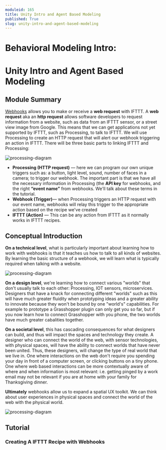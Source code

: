 ```yaml
---
moduleid: 165
title: Unity Intro and Agent Based Modeling
published: True
slug: unity-intro-and-agent-based-modeling
---
```


Behavioral Modeling Intro:
===========================================

# Unity Intro and Agent Based Modeling
## Module Summary

[Webhooks](https://ifttt.com/maker_webhooks) allows you to make or receive a **web request** with IFTTT. A **web request** aka an **http request** allows software developers to request information from a website, such as data from an IFTTT sensor, or a street view image from Google. This means that we can get applications not yet supported by IFTTT, such as Processing, to talk to IFTTT. We will use Processing to create an HTTP request that will alert our webhook triggering an action in IFTTT. There will be three basic parts to linking IFTTT and Processing:

![processing-diagram](images/Webhooks-Connecting-IFTTT-and-Processing-diagram1.png#img-full)

- **Processing (HTTP request)** — here we can program our own unique triggers such as: a button, light level, sound, number of faces in a camera; to trigger our webhook. The important part is that we have all the necessary information in Processing (the **API key** for webhooks, and the right **“event name”** from webhooks. We'll talk about these terms in the tutorial.
- **Webhook (Trigger)**— when Processing triggers an HTTP request with our event name, webhooks will relay this trigger to the appropriate action based on the recipe we've created
- **IFTTT (Action)** — This can be any action from IFTTT as it normally works in IFTTT recipes.


## Conceptual Introduction
**On a technical level**, what is particularly important about learning how to work with webhooks is that it teaches us how to talk to all kinds of websites. By learning the basic structure of a webhook, we will learn what is typically required when talking with a website.

![processing-diagram](images/webhooks-11.gif#img-full)

**On a design level**, we're learning how to connect various "worlds" that don't usually talk to each other: Processing, IOT sensors, microservices. Designers that have a knack for connecting different "worlds" such as this will have much greater fluidity when prototyping ideas and a greater ability to innovate because they won't be bound by one "world's" capabilities. For example to prototype a Grasshopper plugin can only get you so far, but if you now learn how to connect Grasshopper with you phone, the two worlds have much greater cabalities together. 

**On a societal level**, this has cascading consequences for what designers can build, and thus will impact the spaces and technology they create. A designer who can connect the world of the web, with sensor technologies, with physical spaces, will have the ability to connect worlds that have never been united. Thus, these designers, will change the type of real world that we live in. One where interactions on the web don't require you spending your day in front of a computer screen, or clicking buttons on a tiny phone. One where web based interactions can be more contextually aware of where and when information is most relevant: i.e. getting pinged by a work email may not be relevant if you are at home with your family for Thanksgiving dinner.

**Ultimately** webhooks allow us to expand a spatial UX toolkit. We can think about user experiences in physical spaces and connect the world of the web with the physical world.

![processing-diagram](images/webhook1-12.gif#img-full)


## Tutorial
### Creating A IFTTT Recipe with Webhooks
